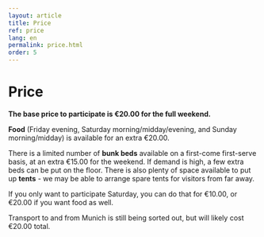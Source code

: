 ```yaml
---
layout: article
title: Price
ref: price
lang: en
permalink: price.html
order: 5
---
```


# Price

**The base price to participate is €20.00 for the full weekend.**

**Food** (Friday evening, Saturday morning/midday/evening, and Sunday morning/midday) is available for an extra €20.00.

There is a limited number of **bunk beds** available on a first-come first-serve basis, at an extra €15.00 for the weekend. If demand is high, a few extra beds can be put on the floor. There is also plenty of space available to put up **tents** - we may be able to arrange spare tents for visitors from far away.

If you only want to participate Saturday, you can do that for €10.00, or €20.00 if you want food as well.

Transport to and from Munich is still being sorted out, but will likely cost €20.00 total.

